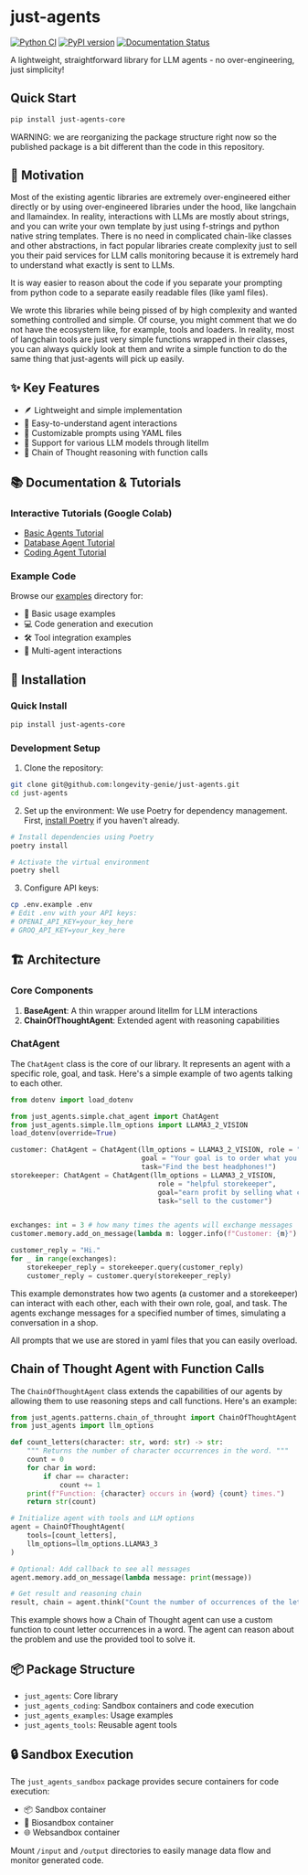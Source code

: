 # just-agents
[![Python CI](https://github.com/longevity-genie/just-agents/actions/workflows/run_tests.yaml/badge.svg)](https://github.com/longevity-genie/just-agents/actions/workflows/run_tests.yaml)
[![PyPI version](https://badge.fury.io/py/just-agents-core.svg)](https://badge.fury.io/py/just-agents-core)
[![Documentation Status](https://readthedocs.org/projects/just-agents/badge/?version=latest)](https://just-agents.readthedocs.io/en/latest/?badge=latest)

A lightweight, straightforward library for LLM agents - no over-engineering, just simplicity!

## Quick Start
```bash
pip install just-agents-core
```

WARNING: we are reorganizing the package structure right now so the published package is a bit different than the code in this repository.

## 🎯 Motivation

Most of the existing agentic libraries are extremely over-engineered either directly or by using over-engineered libraries under the hood, like langchain and llamaindex.
In reality, interactions with LLMs are mostly about strings, and you can write your own template by just using f-strings and python native string templates.
There is no need in complicated chain-like classes and other abstractions, in fact popular libraries create complexity just to sell you their paid services for LLM calls monitoring because it is extremely hard to understand what exactly is sent to LLMs.

It is way easier to reason about the code if you separate your prompting from python code to a separate easily readable files (like yaml files).

We wrote this libraries while being pissed of by high complexity and wanted something controlled and simple.
Of course, you might comment that we do not have the ecosystem like, for example, tools and loaders. In reality, most of langchain tools are just very simple functions wrapped in their classes, you can always quickly look at them and write a simple function to do the same thing that just-agents will pick up easily.

## ✨ Key Features
- 🪶 Lightweight and simple implementation
- 📝 Easy-to-understand agent interactions
- 🔧 Customizable prompts using YAML files
- 🤖 Support for various LLM models through litellm
- 🔄 Chain of Thought reasoning with function calls

## 📚 Documentation & Tutorials

### Interactive Tutorials (Google Colab)
- [Basic Agents Tutorial](https://github.com/longevity-genie/just-agents/blob/main/examples/notebooks/01_just_agents_colab.ipynb)
- [Database Agent Tutorial](https://github.com/longevity-genie/just-agents/blob/main/examples/notebooks/02_sqlite_example.ipynb)
- [Coding Agent Tutorial](https://github.com/longevity-genie/just-agents/blob/main/examples/notebooks/03_coding_agent.ipynb)

### Example Code
Browse our [examples](https://github.com/longevity-genie/just-agents/tree/main/examples) directory for:
- 🔰 Basic usage examples
- 💻 Code generation and execution
- 🛠️ Tool integration examples
- 👥 Multi-agent interactions


## 🚀 Installation

### Quick Install
```bash
pip install just-agents-core
```

### Development Setup
1. Clone the repository:
```bash
git clone git@github.com:longevity-genie/just-agents.git
cd just-agents
```

2. Set up the environment:
We use Poetry for dependency management. First, [install Poetry](https://python-poetry.org/docs/#installation) if you haven't already.

```bash
# Install dependencies using Poetry
poetry install

# Activate the virtual environment
poetry shell
```

3. Configure API keys:
```bash
cp .env.example .env
# Edit .env with your API keys:
# OPENAI_API_KEY=your_key_here
# GROQ_API_KEY=your_key_here
```
## 🏗️ Architecture

### Core Components
1. **BaseAgent**: A thin wrapper around litellm for LLM interactions
3. **ChainOfThoughtAgent**: Extended agent with reasoning capabilities


### ChatAgent

The `ChatAgent` class is the core of our library. 
It represents an agent with a specific role, goal, and task. Here's a simple example of two agents talking to each other.

```python
from dotenv import load_dotenv

from just_agents.simple.chat_agent import ChatAgent
from just_agents.simple.llm_options import LLAMA3_2_VISION
load_dotenv(override=True)

customer: ChatAgent = ChatAgent(llm_options = LLAMA3_2_VISION, role = "customer at a shop",
                                goal = "Your goal is to order what you want, while speaking concisely and clearly",
                                task="Find the best headphones!")
storekeeper: ChatAgent = ChatAgent(llm_options = LLAMA3_2_VISION,
                                    role = "helpful storekeeper",
                                    goal="earn profit by selling what customers need",
                                    task="sell to the customer")


exchanges: int = 3 # how many times the agents will exchange messages
customer.memory.add_on_message(lambda m: logger.info(f"Customer: {m}") if m.role == "user" else logger.info(f"Storekeeper: {m}"))

customer_reply = "Hi."
for _ in range(exchanges):
    storekeeper_reply = storekeeper.query(customer_reply)
    customer_reply = customer.query(storekeeper_reply)
```

This example demonstrates how two agents (a customer and a storekeeper) can interact with each other, each with their own role, 
goal, and task. The agents exchange messages for a specified number of times, simulating a conversation in a shop.

All prompts that we use are stored in yaml files that you can easily overload.

## Chain of Thought Agent with Function Calls

The `ChainOfThoughtAgent` class extends the capabilities of our agents by allowing them to use reasoning steps and call functions. 
Here's an example:

```python
from just_agents.patterns.chain_of_throught import ChainOfThoughtAgent
from just_agents import llm_options

def count_letters(character: str, word: str) -> str:
    """ Returns the number of character occurrences in the word. """
    count = 0
    for char in word:
        if char == character:
            count += 1
    print(f"Function: {character} occurs in {word} {count} times.")
    return str(count)

# Initialize agent with tools and LLM options
agent = ChainOfThoughtAgent(
    tools=[count_letters],
    llm_options=llm_options.LLAMA3_3
)

# Optional: Add callback to see all messages
agent.memory.add_on_message(lambda message: print(message))

# Get result and reasoning chain
result, chain = agent.think("Count the number of occurrences of the letter 'L' in the word - 'LOLLAPALOOZA'.")
```

This example shows how a Chain of Thought agent can use a custom function to count letter occurrences in a word. The agent can 
reason about the problem and use the provided tool to solve it.

## 📦 Package Structure
- `just_agents`: Core library
- `just_agents_coding`: Sandbox containers and code execution
- `just_agents_examples`: Usage examples
- `just_agents_tools`: Reusable agent tools

## 🔒 Sandbox Execution

The `just_agents_sandbox` package provides secure containers for code execution:
- 📦 Sandbox container
- 🧬 Biosandbox container
- 🌐 Websandbox container

Mount `/input` and `/output` directories to easily manage data flow and monitor generated code.